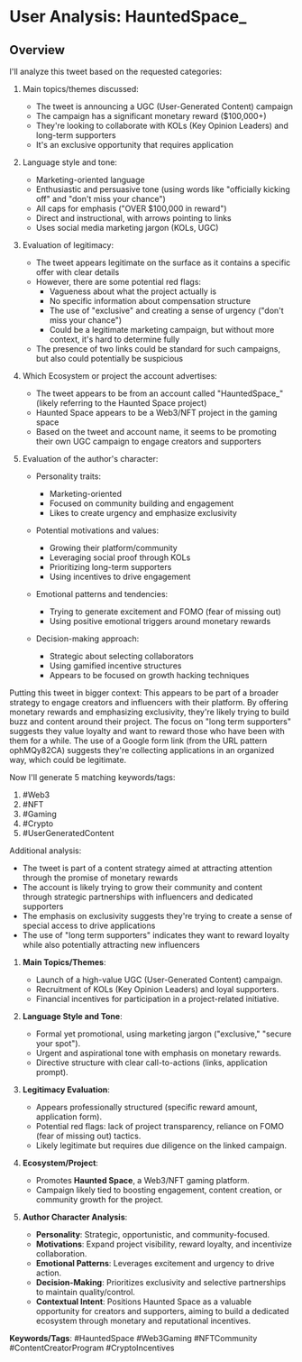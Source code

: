 # User Analysis: HauntedSpace_

## Overview

<think>
I'll analyze this tweet based on the requested categories:

1. Main topics/themes discussed:
   - The tweet is announcing a UGC (User-Generated Content) campaign
   - The campaign has a significant monetary reward ($100,000+)
   - They're looking to collaborate with KOLs (Key Opinion Leaders) and long-term supporters
   - It's an exclusive opportunity that requires application

2. Language style and tone:
   - Marketing-oriented language
   - Enthusiastic and persuasive tone (using words like "officially kicking off" and "don't miss your chance")
   - All caps for emphasis ("OVER $100,000 in reward")
   - Direct and instructional, with arrows pointing to links
   - Uses social media marketing jargon (KOLs, UGC)

3. Evaluation of legitimacy:
   - The tweet appears legitimate on the surface as it contains a specific offer with clear details
   - However, there are some potential red flags:
     - Vagueness about what the project actually is
     - No specific information about compensation structure
     - The use of "exclusive" and creating a sense of urgency ("don't miss your chance")
     - Could be a legitimate marketing campaign, but without more context, it's hard to determine fully
   - The presence of two links could be standard for such campaigns, but also could potentially be suspicious

4. Which Ecosystem or project the account advertises:
   - The tweet appears to be from an account called "HauntedSpace_" (likely referring to the Haunted Space project)
   - Haunted Space appears to be a Web3/NFT project in the gaming space
   - Based on the tweet and account name, it seems to be promoting their own UGC campaign to engage creators and supporters

5. Evaluation of the author's character:

   - Personality traits: 
     - Marketing-oriented 
     - Focused on community building and engagement 
     - Likes to create urgency and emphasize exclusivity

   - Potential motivations and values:
     - Growing their platform/community 
     - Leveraging social proof through KOLs 
     - Prioritizing long-term supporters 
     - Using incentives to drive engagement

   - Emotional patterns and tendencies:
     - Trying to generate excitement and FOMO (fear of missing out) 
     - Using positive emotional triggers around monetary rewards

   - Decision-making approach:
     - Strategic about selecting collaborators 
     - Using gamified incentive structures 
     - Appears to be focused on growth hacking techniques

Putting this tweet in bigger context: This appears to be part of a broader strategy to engage creators and influencers with their platform. By offering monetary rewards and emphasizing exclusivity, they're likely trying to build buzz and content around their project. The focus on "long term supporters" suggests they value loyalty and want to reward those who have been with them for a while. The use of a Google form link (from the URL pattern ophMQy82CA) suggests they're collecting applications in an organized way, which could be legitimate.

Now I'll generate 5 matching keywords/tags:
1. #Web3
2. #NFT
3. #Gaming
4. #Crypto
5. #UserGeneratedContent

Additional analysis:
- The tweet is part of a content strategy aimed at attracting attention through the promise of monetary rewards
- The account is likely trying to grow their community and content through strategic partnerships with influencers and dedicated supporters
- The emphasis on exclusivity suggests they're trying to create a sense of special access to drive applications
- The use of "long term supporters" indicates they want to reward loyalty while also potentially attracting new influencers
</think>

1. **Main Topics/Themes**:  
   - Launch of a high-value UGC (User-Generated Content) campaign.  
   - Recruitment of KOLs (Key Opinion Leaders) and loyal supporters.  
   - Financial incentives for participation in a project-related initiative.  

2. **Language Style and Tone**:  
   - Formal yet promotional, using marketing jargon ("exclusive," "secure your spot").  
   - Urgent and aspirational tone with emphasis on monetary rewards.  
   - Directive structure with clear call-to-actions (links, application prompt).  

3. **Legitimacy Evaluation**:  
   - Appears professionally structured (specific reward amount, application form).  
   - Potential red flags: lack of project transparency, reliance on FOMO (fear of missing out) tactics.  
   - Likely legitimate but requires due diligence on the linked campaign.  

4. **Ecosystem/Project**:  
   - Promotes **Haunted Space**, a Web3/NFT gaming platform.  
   - Campaign likely tied to boosting engagement, content creation, or community growth for the project.  

5. **Author Character Analysis**:  
   - **Personality**: Strategic, opportunistic, and community-focused.  
   - **Motivations**: Expand project visibility, reward loyalty, and incentivize collaboration.  
   - **Emotional Patterns**: Leverages excitement and urgency to drive action.  
   - **Decision-Making**: Prioritizes exclusivity and selective partnerships to maintain quality/control.  
   - **Contextual Intent**: Positions Haunted Space as a valuable opportunity for creators and supporters, aiming to build a dedicated ecosystem through monetary and reputational incentives.  

**Keywords/Tags**: #HauntedSpace #Web3Gaming #NFTCommunity #ContentCreatorProgram #CryptoIncentives